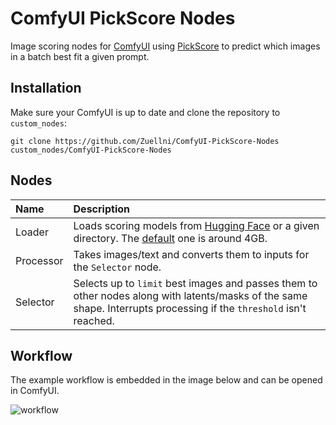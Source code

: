 # ComfyUI PickScore Nodes
Image scoring nodes for [ComfyUI](https://github.com/comfyanonymous/ComfyUI) using [PickScore](https://github.com/yuvalkirstain/PickScore) to predict which images in a batch best fit a given prompt.

## Installation
Make sure your ComfyUI is up to date and clone the repository to `custom_nodes`:
```
git clone https://github.com/Zuellni/ComfyUI-PickScore-Nodes custom_nodes/ComfyUI-PickScore-Nodes
```

## Nodes
Name | Description
:--- | :---
Loader | Loads scoring models from [Hugging Face](https://huggingface.co) or a given directory. The [default](https://huggingface.co/yuvalkirstain/PickScore_v1) one is around 4GB.
Processor | Takes images/text and converts them to inputs for the `Selector` node.
Selector | Selects up to `limit` best images and passes them to other nodes along with latents/masks of the same shape. Interrupts processing if the `threshold` isn't reached.

## Workflow
The example workflow is embedded in the image below and can be opened in ComfyUI.

![workflow](https://github.com/Zuellni/ComfyUI-PickScore-Nodes/assets/123005779/9f439d31-c3cc-4e06-b650-eb2e102344e6)
